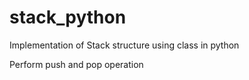 # stack_python
Implementation of Stack structure using class in python

Perform push and pop operation
